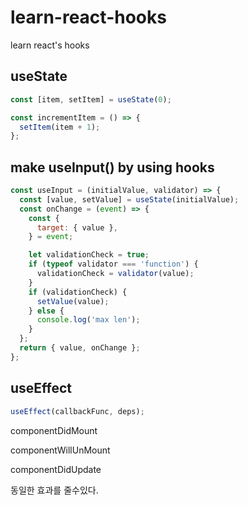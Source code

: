 # learn-react-hooks

learn react's hooks

## useState

```javascript
const [item, setItem] = useState(0);

const incrementItem = () => {
  setItem(item + 1);
};
```

## make useInput() by using hooks

```javascript
const useInput = (initialValue, validator) => {
  const [value, setValue] = useState(initialValue);
  const onChange = (event) => {
    const {
      target: { value },
    } = event;

    let validationCheck = true;
    if (typeof validator === 'function') {
      validationCheck = validator(value);
    }
    if (validationCheck) {
      setValue(value);
    } else {
      console.log('max len');
    }
  };
  return { value, onChange };
};
```

## useEffect

```javascript
useEffect(callbackFunc, deps);
```

componentDidMount

componentWillUnMount

componentDidUpdate

동일한 효과를 줄수있다.
